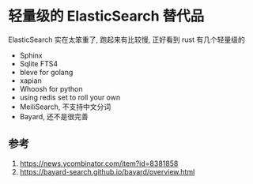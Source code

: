 # 轻量级的 ElasticSearch 替代品

<!--
ID: 597d994a-dff0-4e09-b8f1-692ed58f8f15
Status: draft
Date: 2017-06-04T13:20:00
Modified: 2020-05-16T12:06:14
wp_id: 767
-->

ElasticSearch 实在太笨重了, 跑起来有比较慢, 正好看到 rust 有几个轻量级的

- Sphinx
- Sqlite FTS4
- bleve for golang
- xapian
- Whoosh for python
- using redis set to roll your own
- MeiliSearch, 不支持中文分词
- Bayard, 还不是很完善


## 参考

1. https://news.ycombinator.com/item?id=8381858
2. https://bayard-search.github.io/bayard/overview.html
